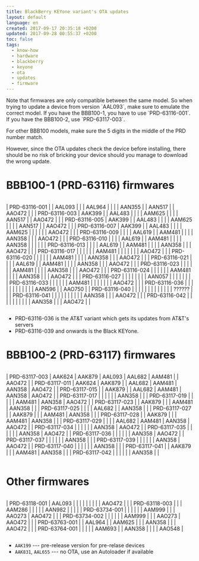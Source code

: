 ```yaml
---
title: BlackBerry KEYone variant's OTA updates
layout: default
language: en
created: 2017-09-17 20:35:18 +0200
updated: 2017-09-28 00:55:37 +0200
toc: false
tags:
  - know-how
  - hardware
  - blackberry
  - keyone
  - ota
  - updates
  - firmware
---
```

<p><div class="noteimportant" markdown="1">
Note that firmwares are only compatible between the same model. So when trying to update a device
from version `AAL093`, make sure to emulate the correct model. If you have the BBB100-1, you have
to use `PRD-63116-001`. If you have the BBB100-2, use `PRD-63117-003`.

For other BBB100 models, make sure the 5 digits in the middle of the PRD number match.

However, since the OTA updates check the device before installing, there should be no risk of
bricking your device should you manage to download the wrong update.
</div></p>


BBB100-1 (PRD-63116) firmwares
==============================

<div style="overflow-x: scroll;" markdown="1">

| PRD-63116-001 |        | AAL093 |        |        | AAL964 |        |        |        | AAN355 |        | AAN517 |        | AAO472 |        |
| PRD-63116-003 | AAK399 |        | AAL483 |        |        |        | AAM625 |        |        |        | AAN517 |        | AAO472 |        |
| PRD-63116-005 | AAK399 |        | AAL483 |        |        |        | AAM625 |        |        |        | AAN517 |        | AAO472 |        |
| PRD-63116-007 | AAK399 |        | AAL483 |        |        |        | AAM625 |        |        |        |        |        | AAO472 |        |
| PRD-63116-009 |        |        |        | AAL619 |        | AAM481 |        |        |        | AAN358 |        |        | AAO472 |        |
| PRD-63116-010 |        |        |        | AAL619 |        | AAM481 |        |        |        | AAN358 |        |        |        |        |
| PRD-63116-013 |        |        |        | AAL619 |        | AAM481 |        |        |        | AAN358 |        |        | AAO472 |        |
| PRD-63116-017 |        |        |        |        |        | AAM481 |        |        |        |        |        |        | AAO472 |        |
| PRD-63116-020 |        |        |        |        |        | AAM481 |        |        |        | AAN358 |        |        | AAO472 |        |
| PRD-63116-021 |        |        |        | AAL619 |        | AAM481 |        |        |        | AAN358 |        |        | AAO472 |        |
| PRD-63116-023 |        |        |        |        |        | AAM481 |        |        |        | AAN358 |        |        | AAO472 |        |
| PRD-63116-024 |        |        |        |        |        | AAM481 |        |        |        | AAN358 |        |        | AAO472 |        |
| PRD-63116-027 |        |        |        |        |        |        |        | AAN057 |        |        |        |        |        |        |
| PRD-63116-033 |        |        |        |        |        | AAM481 |        |        |        |        |        |        | AAO472 |        |
| PRD-63116-036 |        |        |        |        |        |        |        |        |        |        |        | AAN596 |        | AAO750 |
| PRD-63116-040 |        |        |        |        |        |        |        |        |        |        |        |        | ?????? |        |
| PRD-63116-041 |        |        |        |        |        |        |        |        |        | AAN358 |        |        | AAO472 |        |
| PRD-63116-042 |        |        |        |        |        |        |        |        |        | AAN358 |        |        | AAO472 |        |

</div>

* PRD-63116-036 is the AT&T variant which gets its updates from AT&T's servers
* PRD-63116-039 and onwards is the Black KEYone.


BBB100-2 (PRD-63117) firmwares
==============================

<div style="overflow-x: scroll;" markdown="1">

| PRD-63117-003 | AAK624 | AAK879 | AAL093 | AAL682 | AAM481 |        | AAO472 |
| PRD-63117-011 | AAK624 | AAK879 |        | AAL682 | AAM481 | AAN358 | AAO472 |
| PRD-63117-015 |        | AAK879 |        | AAL682 | AAM481 | AAN358 | AAO472 |
| PRD-63117-017 |        |        |        |        |        | AAN358 |        |
| PRD-63117-019 |        |        |        |        | AAM481 | AAN358 | AAO472 |
| PRD-63117-023 |        | AAK879 |        |        | AAM481 | AAN358 |        |
| PRD-63117-025 |        |        |        | AAL682 |        | AAN358 |        |
| PRD-63117-027 |        | AAK879 |        |        | AAM481 | AAN358 |        |
| PRD-63117-028 |        | AAK879 |        |        | AAM481 | AAN358 |        |
| PRD-63117-029 |        |        |        | AAL682 | AAM481 | AAN358 | AAO472 |
| PRD-63117-034 |        |        |        |        |        | AAN358 | AAO472 |
| PRD-63117-035 |        |        |        |        |        | AAN358 | AAO472 |
| PRD-63117-036 |        |        |        |        |        | AAN358 | AAO472 |
| PRD-63117-037 |        |        |        |        |        | AAN358 |        |
| PRD-63117-039 |        |        |        |        |        | AAN358 | AAO472 |
| PRD-63117-040 |        |        |        |        |        | AAN358 |        |
| PRD-63117-041 |        | AAK879 |        |        | AAM481 | AAN358 |        |
| PRD-63117-042 |        |        |        |        |        | AAN358 |        |

</div>


Other firmwares
===============

<div style="overflow-x: scroll;" markdown="1">

| PRD-63118-001 | AAL093 |        |        |        |        |        |        |        |        | AAO472 |        |
| PRD-63118-003 |        |        | AAM286 |        |        |        |        | AAN982 |        |        |        |
| PRD-63734-001 |        |        |        |        |        | AAM999 |        |        | AAO273 | AAO472 |        |
| PRD-63734-002 |        |        |        |        |        | AAM999 |        |        | AAO273 | AAO472 |        |
| PRD-63763-001 |        | AAL964 |        | AAM625 |        |        | AAN358 |        |        | AAO472 |        |
| PRD-63764-001 |        |        |        |        | AAM693 |        | AAN358 |        |        |        | AAO548 |

</div>

* `AAK199` --- pre-release version for pre-relase devices
* `AAK831`, `AAL655` --- no OTA, use an Autoloader if available
